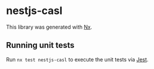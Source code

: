 # nestjs-casl

This library was generated with [Nx](https://nx.dev).

## Running unit tests

Run `nx test nestjs-casl` to execute the unit tests via
[Jest](https://jestjs.io).
